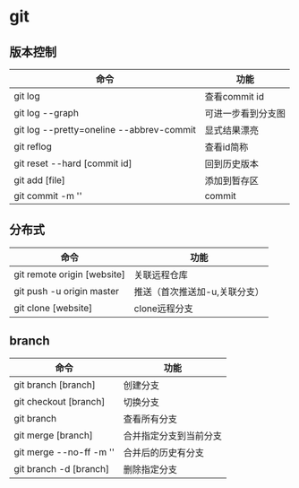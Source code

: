 # git
## 版本控制
|命令|功能
|---|---
|git log|查看commit id
|git log --graph|可进一步看到分支图
|git log --pretty=oneline --abbrev-commit|显式结果漂亮
|git reflog|查看id简称
|git reset --hard [commit id]|回到历史版本
|git add [file]|添加到暂存区
|git commit -m ''|commit
## 分布式
|命令|功能
|---|---
|git remote origin [website]|关联远程仓库
|git push -u origin master|推送（首次推送加-u,关联分支）
|git clone [website]|clone远程分支
## branch
|命令|功能
|---|---
|git branch [branch]|创建分支
|git checkout [branch]|切换分支
|git branch|查看所有分支
|git merge [branch]|合并指定分支到当前分支
|git merge --no-ff -m ''|合并后的历史有分支
|git branch -d [branch]|删除指定分支
